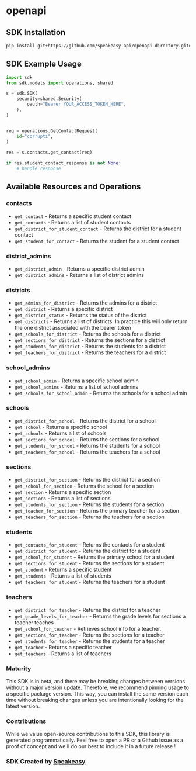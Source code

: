 # openapi

<!-- Start SDK Installation -->
## SDK Installation

```bash
pip install git+https://github.com/speakeasy-api/openapi-directory.git#subdirectory=SDKs/clever.com/1.2.0/python
```
<!-- End SDK Installation -->

## SDK Example Usage
<!-- Start SDK Example Usage -->
```python
import sdk
from sdk.models import operations, shared

s = sdk.SDK(
    security=shared.Security(
        oauth="Bearer YOUR_ACCESS_TOKEN_HERE",
    ),
)


req = operations.GetContactRequest(
    id="corrupti",
)
    
res = s.contacts.get_contact(req)

if res.student_contact_response is not None:
    # handle response
```
<!-- End SDK Example Usage -->

<!-- Start SDK Available Operations -->
## Available Resources and Operations


### contacts

* `get_contact` - Returns a specific student contact
* `get_contacts` - Returns a list of student contacts
* `get_district_for_student_contact` - Returns the district for a student contact
* `get_student_for_contact` - Returns the student for a student contact

### district_admins

* `get_district_admin` - Returns a specific district admin
* `get_district_admins` - Returns a list of district admins

### districts

* `get_admins_for_district` - Returns the admins for a district
* `get_district` - Returns a specific district
* `get_district_status` - Returns the status of the district
* `get_districts` - Returns a list of districts. In practice this will only return the one district associated with the bearer token
* `get_schools_for_district` - Returns the schools for a district
* `get_sections_for_district` - Returns the sections for a district
* `get_students_for_district` - Returns the students for a district
* `get_teachers_for_district` - Returns the teachers for a district

### school_admins

* `get_school_admin` - Returns a specific school admin
* `get_school_admins` - Returns a list of school admins
* `get_schools_for_school_admin` - Returns the schools for a school admin

### schools

* `get_district_for_school` - Returns the district for a school
* `get_school` - Returns a specific school
* `get_schools` - Returns a list of schools
* `get_sections_for_school` - Returns the sections for a school
* `get_students_for_school` - Returns the students for a school
* `get_teachers_for_school` - Returns the teachers for a school

### sections

* `get_district_for_section` - Returns the district for a section
* `get_school_for_section` - Returns the school for a section
* `get_section` - Returns a specific section
* `get_sections` - Returns a list of sections
* `get_students_for_section` - Returns the students for a section
* `get_teacher_for_section` - Returns the primary teacher for a section
* `get_teachers_for_section` - Returns the teachers for a section

### students

* `get_contacts_for_student` - Returns the contacts for a student
* `get_district_for_student` - Returns the district for a student
* `get_school_for_student` - Returns the primary school for a student
* `get_sections_for_student` - Returns the sections for a student
* `get_student` - Returns a specific student
* `get_students` - Returns a list of students
* `get_teachers_for_student` - Returns the teachers for a student

### teachers

* `get_district_for_teacher` - Returns the district for a teacher
* `get_grade_levels_for_teacher` - Returns the grade levels for sections a teacher teaches
* `get_school_for_teacher` - Retrieves school info for a teacher.
* `get_sections_for_teacher` - Returns the sections for a teacher
* `get_students_for_teacher` - Returns the students for a teacher
* `get_teacher` - Returns a specific teacher
* `get_teachers` - Returns a list of teachers
<!-- End SDK Available Operations -->

### Maturity

This SDK is in beta, and there may be breaking changes between versions without a major version update. Therefore, we recommend pinning usage
to a specific package version. This way, you can install the same version each time without breaking changes unless you are intentionally
looking for the latest version.

### Contributions

While we value open-source contributions to this SDK, this library is generated programmatically.
Feel free to open a PR or a Github issue as a proof of concept and we'll do our best to include it in a future release !

### SDK Created by [Speakeasy](https://docs.speakeasyapi.dev/docs/using-speakeasy/client-sdks)
